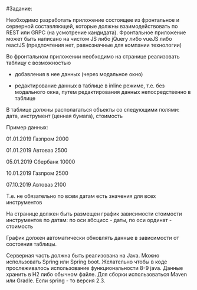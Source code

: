 #Задание:

Необходимо разработать приложение состоящее из фронтальное и серверной составляющей, которые должны взаимодействовать по REST или GRPC (на усмотрение кандидата). Фронтальное приложение может быть написано на чистом JS либо jQuery либо vueJS либо reactJS (предпочтения нет, равнозначные для компании технологии)

Во фронтальном приложении необходимо на странице реализовать таблицу с возможностью

- добавления в нее данных (через модальное окно)

- редактирование данных в таблице в inline режиме, т.е. без модального окна, путем редактирования данных непосредственно в таблице

В таблице должны располагаться объекты со следующими полями: дата, инструмент (ценная бумага), стоимость

Пример данных:

01.01.2019    Газпром    2000

01.01.2019    Автоваз    2500

05.01.2019    Сбербанк    10000

10.01.2019    Газпром    2500

07.10.2019    Автоваз    2100

Т.е. не обязательно по всем датам есть значения для всех инструментов

На странице должен быть размещен график зависимости стоимости инструментов по датам: по оси абсцисс - даты, по оси ординат - стоимость

График должен автоматически обновлять данные в зависимости от состояния таблицы.

Серверная часть должна быть реализована на Java. Можно использовать Spring или Spring boot. Желательно чтобы в коде прослеживалось использование функциональности 8-9 java. Данные хранить в H2 либо обычном файле. Для сборки использоваться Maven или Gradle. Если spring - то версия 2.3.